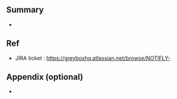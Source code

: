 <!--
    노티플라이 코드리뷰 규칙
    - https://www.notion.so/greyboxhq/Code-Review-b4158492767c4e5a86d5185390e1bcea
    - https://www.notion.so/greyboxhq/Code-Review-a4ca07eb7160408398bab5aeef3ea14a
    - 리뷰어는 기본 2+명을 지정해주세요.
-->
## Summary
<!--
    - PR 개요, 변경사항, 중점적으로 보아야 하는 부분 작성.
    - 셀프 머지를 해야되는 경우 사유를 작성하고 라벨을 설정해주세요.
-->
-

## Ref
<!--
    - 연관있는 Jira Ticket 및 기타 스펙 관련 자료들 PRD, Figma, Tech spec, etc.
-->
- JIRA ticket : https://greyboxhq.atlassian.net/browse/NOTIFLY-

## Appendix (optional)
<!--
    - 변경사항에 대한 스크린샷, 또는 관련 링크, 자료들.
-->
- 
